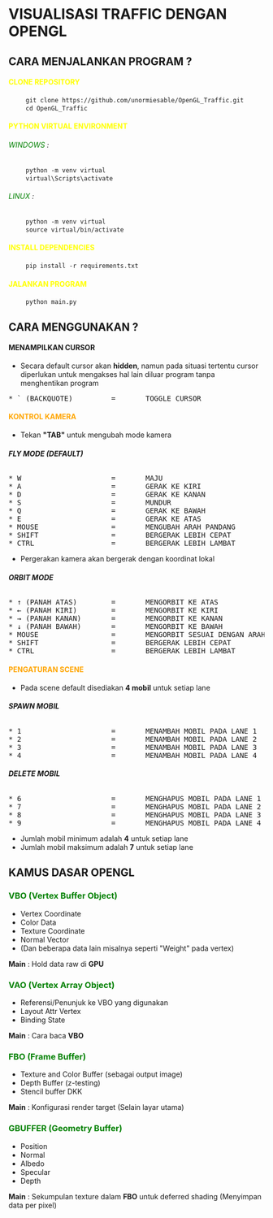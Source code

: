 # VISUALISASI TRAFFIC DENGAN OPENGL

## CARA MENJALANKAN PROGRAM ?

#### <span style="color: yellow;">CLONE REPOSITORY</span>
<pre>
    <code>git clone https://github.com/unormiesable/OpenGL_Traffic.git</code>
    <code>cd OpenGL_Traffic</code>
</pre>

#### <span style="color: yellow;">PYTHON VIRTUAL ENVIRONMENT</span>
###### <span style="color: green;">WINDOWS</span> :

<pre>
    <code>python -m venv virtual</code>
    <code>virtual\Scripts\activate</code>
</pre>

###### <span style="color: green;">LINUX</span> :
<pre>
    <code>python -m venv virtual</code>
    <code>source virtual/bin/activate</code>
</pre>

#### <span style="color: yellow;">INSTALL DEPENDENCIES</span>
<pre>
    <code>pip install -r requirements.txt</code>
</pre>

#### <span style="color: yellow;">JALANKAN PROGRAM</span>
<pre>
    <code>python main.py</code>
</pre>

## CARA MENGGUNAKAN ?

#### **MENAMPILKAN CURSOR**
* Secara default cursor akan **hidden**, namun pada situasi tertentu cursor diperlukan untuk mengakses hal lain diluar program tanpa menghentikan program
<pre>
* ` (BACKQUOTE)         =       TOGGLE CURSOR
</pre>

#### <span style="color: orange;">KONTROL KAMERA</span>

* Tekan **"TAB"** untuk mengubah mode kamera

###### **FLY MODE (DEFAULT)**
<pre>
* W                     =       MAJU
* A                     =       GERAK KE KIRI
* D                     =       GERAK KE KANAN
* S                     =       MUNDUR
* Q                     =       GERAK KE BAWAH
* E                     =       GERAK KE ATAS
* MOUSE                 =       MENGUBAH ARAH PANDANG
* SHIFT                 =       BERGERAK LEBIH CEPAT
* CTRL                  =       BERGERAK LEBIH LAMBAT
</pre>

* Pergerakan kamera akan bergerak dengan koordinat lokal

###### **ORBIT MODE**
<pre>
* ↑ (PANAH ATAS)        =       MENGORBIT KE ATAS
* ← (PANAH KIRI)        =       MENGORBIT KE KIRI
* → (PANAH KANAN)       =       MENGORBIT KE KANAN
* ↓ (PANAH BAWAH)       =       MENGORBIT KE BAWAH
* MOUSE                 =       MENGORBIT SESUAI DENGAN ARAH MOUSE
* SHIFT                 =       BERGERAK LEBIH CEPAT
* CTRL                  =       BERGERAK LEBIH LAMBAT
</pre>

#### <span style="color: orange;">PENGATURAN SCENE</span>
* Pada scene default disediakan **4 mobil** untuk setiap lane

###### **SPAWN MOBIL**
<pre>
* 1                     =       MENAMBAH MOBIL PADA LANE 1
* 2                     =       MENAMBAH MOBIL PADA LANE 2
* 3                     =       MENAMBAH MOBIL PADA LANE 3
* 4                     =       MENAMBAH MOBIL PADA LANE 4
</pre>

###### **DELETE MOBIL**
<pre>
* 6                     =       MENGHAPUS MOBIL PADA LANE 1
* 7                     =       MENGHAPUS MOBIL PADA LANE 2
* 8                     =       MENGHAPUS MOBIL PADA LANE 3
* 9                     =       MENGHAPUS MOBIL PADA LANE 4
</pre>
* Jumlah mobil minimum adalah **4** untuk setiap lane
* Jumlah mobil maksimum adalah **7** untuk setiap lane

## **KAMUS DASAR OPENGL**

### <span style="color: green;">VBO (Vertex Buffer Object)</span>
* Vertex Coordinate
* Color Data
* Texture Coordinate
* Normal Vector
* (Dan beberapa data lain misalnya seperti "Weight" pada vertex)

**Main** : Hold data raw di **GPU**

### <span style="color: green;">VAO (Vertex Array Object)</span>
* Referensi/Penunjuk ke VBO yang digunakan
* Layout Attr Vertex
* Binding State

**Main** : Cara baca **VBO**

### <span style="color: green;">FBO (Frame Buffer)</span>
* Texture and Color Buffer (sebagai output image)
* Depth Buffer (z-testing)
* Stencil buffer DKK

**Main** : Konfigurasi render target (Selain layar utama)

### <span style="color: green;">GBUFFER (Geometry Buffer)</span>
* Position
* Normal
* Albedo
* Specular
* Depth

**Main** : Sekumpulan texture dalam **FBO** untuk deferred shading (Menyimpan data per pixel)

